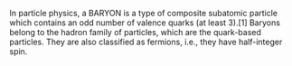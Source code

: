 In particle physics, a BARYON is a type of composite subatomic particle which contains an odd number of valence quarks (at least 3).[1] Baryons belong to the hadron family of particles, which are the quark-based particles. They are also classified as fermions, i.e., they have half-integer spin.
